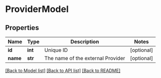 # ProviderModel

## Properties
Name | Type | Description | Notes
------------ | ------------- | ------------- | -------------
**id** | **int** | Unique ID | [optional] 
**name** | **str** | The name of the external Provider | [optional] 

[[Back to Model list]](../README.md#documentation-for-models) [[Back to API list]](../README.md#documentation-for-api-endpoints) [[Back to README]](../README.md)


